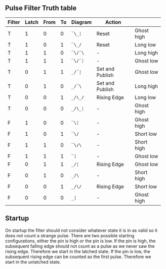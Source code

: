 ## Pulse Filter Truth table

| Filter | Latch | From | To  | Diagram | Action          |            |
| ------ | ----- | ---- | --- | ------- | --------------- | ---------- |
| T      | 1     | 0    | 0   | `‾\_¦ ` | Reset           | Ghost high |
| T      | 1     | 0    | 1   | `‾\_/ ` | Reset           | Long low   |
| T      | 1     | 1    | 0   | `‾\/‾\` | -               | Long high  |
| T      | 1     | 1    | 1   | `‾\/‾¦` | -               | Ghost low  |
| T      | 0     | 1    | 1   | `_/‾¦`  | Set and Publish | Ghost low  |
| T      | 0     | 1    | 0   | `_/‾\ ` | Set and Publish | Long high  |
| T      | 0     | 0    | 1   | `_/\_/` | Rising Edge     | Long low   |
| T      | 0     | 0    | 0   | `_/\_¦` | -               | Ghost high |
| F      | 1     | 0    | 0   | `‾\¦  ` | -               | Ghost high |
| F      | 1     | 0    | 1   | `‾\/  ` | -               | Short low  |
| F      | 1     | 1    | 0   | `‾\/\ ` | -               | Short high |
| F      | 1     | 1    | 1   | `‾¦   ` | -               | Ghost low  |
| F      | 0     | 1    | 1   | `_/¦  ` | Rising Edge     | Ghost low  |
| F      | 0     | 1    | 0   | `_/\  ` | -               | Short high |
| F      | 0     | 0    | 1   | `_/\/ ` | Rising Edge     | Short low  |
| F      | 0     | 0    | 0   | `_¦ `   | -               | Ghost high |

## Startup

On startup the filter should not consider whatever state it is in as valid so it does not count a strange pulse.
There are two possible starting configurations, either the pin is high or the pin is low.
If the pin is high, the subsequent falling edge should not count as a pulse as we never saw the rising edge.
Therefore we start in the latched state.
If the pin is low, the subsequent rising edge can be counted as the first pulse.
Therefore we start in the unlatched state.
